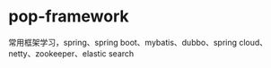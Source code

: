 # pop-framework
常用框架学习，spring、spring boot、mybatis、dubbo、spring cloud、netty、zookeeper、elastic search
